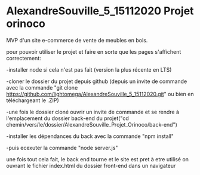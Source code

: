 # AlexandreSouville_5_15112020 Projet orinoco


MVP d'un site e-commerce de vente de meubles en bois.

pour pouvoir utiliser le projet et faire en sorte que les pages s'affichent correctement:

  -installer node si cela n'est pas fait (version la plus récente en LTS)
  
  -cloner le dossier du projet depuis github (depuis un invite de commande avec la commande "git clone https://github.com/lightomega/AlexandreSouville_5_15112020.git" ou bien en téléchargeant le .ZIP)
  
  -une fois le dossier cloné ouvrir un invite de commande et se rendre à l'emplacement du dossier back-end du projet("cd chemin/vers/le/dossier/AlexandreSouville_Projet_Orinoco/back-end")
  
  -installer les dépendances du back avec la commande "npm install"
  
  -puis ecexuter la commande "node server.js"
 
une fois tout cela fait, le back end tourne et le site est pret à etre utilisé on ouvrant le fichier index.html du dossier front-end dans un navigateur
